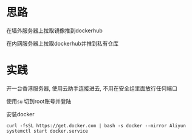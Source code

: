 # 思路

在墙外服务器上拉取镜像推到dockerhub

在内网服务器上拉取dockerhub并推到私有仓库

# 实践

开一台香港服务器, 使用云助手连接进去, 不用在安全组里面放行任何端口

使用`su` 切到root账号并登陆

安装docker

```
curl -fsSL https://get.docker.com | bash -s docker --mirror Aliyun
systemctl start docker.service
```

